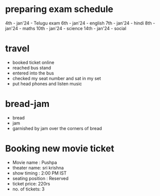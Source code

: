 # preparing exam schedule

4th - jan'24 - Telugu exam
6th - jan'24 - english
7th - jan'24 - hindi
8th - jan'24 - maths
10th - jan'24 - science
14th - jan'24 - social

# travel

* booked ticket online
* reached bus stand
* entered into the bus
* checked my seat number and sat in my set
* put head phones and listen music

# bread-jam
* bread
* jam
* garnished by jam over the corners of bread

# Booking new movie ticket
* Movie name : Pushpa
* theater name: sri krishna
* show timing : 2:00 PM IST
* seating position : Reserved
* ticket price: 220rs
* no. of tickets: 3